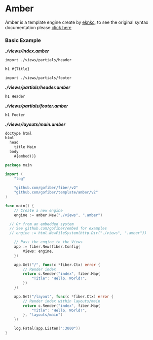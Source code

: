 # Amber

Amber is a template engine create by [eknkc](https://github.com/eknkc/amber), to see the original syntax documentation please [click here](https://github.com/eknkc/amber#tags)

### Basic Example

_**./views/index.amber**_
```html
import ./views/partials/header

h1 #{Title}

import ./views/partials/footer
```
_**./views/partials/header.amber**_
```html
h1 Header
```
_**./views/partials/footer.amber**_
```html
h1 Footer
```
_**./views/layouts/main.amber**_
```html
doctype html
html
  head
    title Main
  body
    #{embed()}
```

```go
package main

import (
	"log"
	
	"github.com/gofiber/fiber/v2"
	"github.com/gofiber/template/amber/v2"
)

func main() {
	// Create a new engine
	engine := amber.New("./views", ".amber")

  // Or from an embedded system
  // See github.com/gofiber/embed for examples
  // engine := html.NewFileSystem(http.Dir("./views", ".amber"))

	// Pass the engine to the Views
	app := fiber.New(fiber.Config{
		Views: engine,
	})

	app.Get("/", func(c *fiber.Ctx) error {
		// Render index
		return c.Render("index", fiber.Map{
			"Title": "Hello, World!",
		})
	})

	app.Get("/layout", func(c *fiber.Ctx) error {
		// Render index within layouts/main
		return c.Render("index", fiber.Map{
			"Title": "Hello, World!",
		}, "layouts/main")
	})

	log.Fatal(app.Listen(":3000"))
}

```
